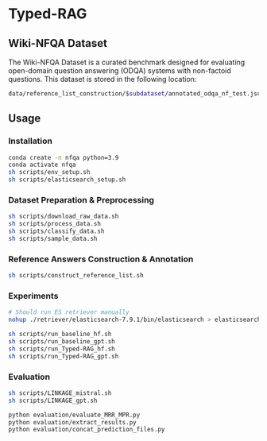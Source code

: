 # Typed-RAG

## Wiki-NFQA Dataset
The Wiki-NFQA Dataset is a curated benchmark designed for evaluating open-domain question answering (ODQA) systems with non-factoid questions. This dataset is stored in the following location:
```bash
data/reference_list_construction/$subdataset/annotated_odqa_nf_test.jsonl
```


## Usage
### Installation
```bash
conda create -n nfqa python=3.9
conda activate nfqa
sh scripts/env_setup.sh
sh scripts/elasticsearch_setup.sh
```

### Dataset Preparation & Preprocessing
```bash
sh scripts/download_raw_data.sh
sh scripts/process_data.sh
sh scripts/classify_data.sh
sh scripts/sample_data.sh
```

### Reference Answers Construction & Annotation

```bash
sh scripts/construct_reference_list.sh
```

### Experiments
```bash
# Should run ES retriever manually
nohup ./retriever/elasticsearch-7.9.1/bin/elasticsearch > elasticsearch.log &
```

```bash
sh scripts/run_baseline_hf.sh
sh scripts/run_baseline_gpt.sh
sh scripts/run_Typed-RAG_hf.sh
sh scripts/run_Typed-RAG_gpt.sh
```

### Evaluation
```bash
sh scripts/LINKAGE_mistral.sh
sh scripts/LINKAGE_gpt.sh
```

```bash
python evaluation/evaluate_MRR_MPR.py
python evaluation/extract_results.py
python evaluation/concat_prediction_files.py
```
